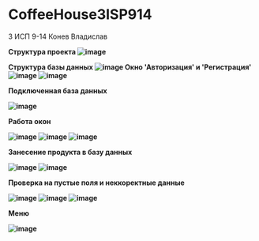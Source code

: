 # CoffeeHouse3ISP914

<h> 3 ИСП 9-14 Конев Владислав <h>

  <b> Структура проекта <b>
![image](https://user-images.githubusercontent.com/116340796/218976586-7e57b3aa-9065-498d-a5d3-38fe41b65e9a.png)
    
  <b> Структура базы данных <b>
  ![image](https://user-images.githubusercontent.com/116340796/218977347-5292b7ce-88b4-42ae-8178-bc8388943a20.png)
  <b> Окно 'Авторизация' и 'Регистрация'<b>
  ![image](https://user-images.githubusercontent.com/116340796/218982213-ad9d7dcf-8af4-4c12-bba9-19d1f46afc94.png)
  ![image](https://user-images.githubusercontent.com/116340796/218982281-279fe2ec-a663-448a-914c-e21b46b4d3e3.png)

    
  <b> Подключенная база данных<b>
    
 ![image](https://user-images.githubusercontent.com/116340796/218981703-d46bf974-d938-4b8b-852b-3dee3952d6ef.png)
    
    
  <b> Работа окон <b>
    
  
![image](https://user-images.githubusercontent.com/116340796/218982851-0cebbc7f-956d-48ca-a3f4-480dd4cfcf33.png)
![image](https://user-images.githubusercontent.com/116340796/218983138-81ab2bdd-9b19-4b84-a858-08c0f6655360.png)
![image](https://user-images.githubusercontent.com/116340796/218983256-217d750c-2eaf-452d-aa56-c830360a871c.png)


<b> Занесение продукта в базу данных<b>

![image](https://user-images.githubusercontent.com/116340796/219665369-37a4884e-7e10-4fea-ae1a-5a69ec5d4e78.png)
![image](https://user-images.githubusercontent.com/116340796/219665382-44a2922c-b30f-4d64-bdfd-4bf0b454803e.png)


<b> Проверка на пустые поля и неккоректные данные <b>

![image](https://user-images.githubusercontent.com/116340796/219852079-18b2efcc-c8bb-44d3-822a-f0fb2e79c01d.png)
![image](https://user-images.githubusercontent.com/116340796/219852127-d9056852-3133-49f3-9e7b-7038e37e1dbc.png)
![image](https://user-images.githubusercontent.com/116340796/219852216-efb707cf-de99-402e-8b27-9c548941e5e6.png)

<b> Меню <b>

![image](https://user-images.githubusercontent.com/116340796/220129059-708404ed-8b0f-4e28-9ed7-212f4f9abbfc.png)

